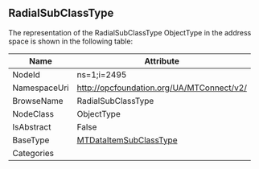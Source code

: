 <!-- objecttype -->
## RadialSubClassType
  
<!-- end of text -->
The representation of the RadialSubClassType ObjectType in the address space is shown in the following table:  

|Name|Attribute|
|---|---|
|NodeId|ns=1;i=2495|
|NamespaceUri|http://opcfoundation.org/UA/MTConnect/v2/|
|BrowseName|RadialSubClassType|
|NodeClass|ObjectType|
|IsAbstract|False|
|BaseType|[MTDataItemSubClassType](../../ObjectTypes/MTDataItemSubClassType/readme.md)|
|Categories||

